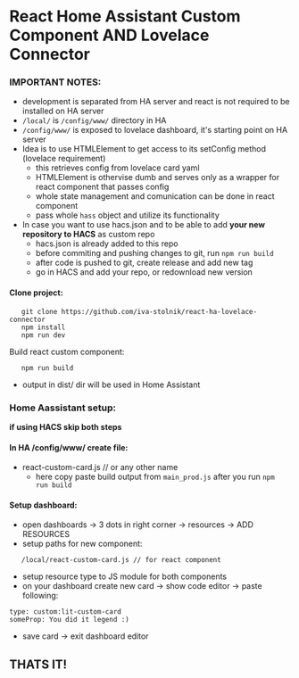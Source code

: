 # React Home Assistant Custom Component AND Lovelace Connector

### IMPORTANT NOTES:
   * development is separated from HA server and react is not required to be installed on HA server
   * `/local/` is `/config/www/` directory in HA
   * `/config/www/` is exposed to lovelace dashboard, it's starting point on HA server
   * Idea is to use HTMLElement to get access to its setConfig method (lovelace requirement)
        - this retrieves config from lovelace card yaml
        - HTMLElement is othervise dumb and serves only as a wrapper for react component that passes config
        - whole state management and comunication can be done in react component
        - pass whole `hass` object and utilize its functionality
   * In case you want to use hacs.json and to be able to add **your new repository to HACS** as custom repo
        - hacs.json is already added to this repo
        - before commiting and pushing changes to git, run `npm run build`
        - after code is pushed to git, create release and add new tag
        - go in HACS and add your repo, or redownload new version

#### Clone project:
```
   git clone https://github.com/iva-stolnik/react-ha-lovelace-connector
   npm install
   npm run dev
```

Build react custom component:
```
   npm run build
```
   * output in dist/ dir will be used in Home Assistant

### Home Aassistant setup:
**if using HACS skip both steps**
#### In HA /config/www/ create file:
   * react-custom-card.js // or any other name
      * here copy paste build output from `main_prod.js` after you run `npm run build`

#### Setup dashboard:
   * open dashboards -> 3 dots in right corner -> resources -> ADD RESOURCES
   * setup paths for new component: 
```
   /local/react-custom-card.js // for react component
```
   * setup resource type to JS module for both components
   * on your dashboard create new card -> show code editor -> paste following:
   ```
type: custom:lit-custom-card
someProp: You did it legend :)
   ```
   * save card -> exit dashboard editor

## THATS IT!
